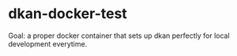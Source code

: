 # dkan-docker-test
Goal: a proper docker container that sets up dkan perfectly for local development everytime.
